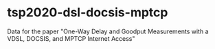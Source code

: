 # tsp2020-dsl-docsis-mptcp
Data for the paper "One-Way Delay and Goodput Measurements with a VDSL, DOCSIS, and MPTCP Internet Access"
